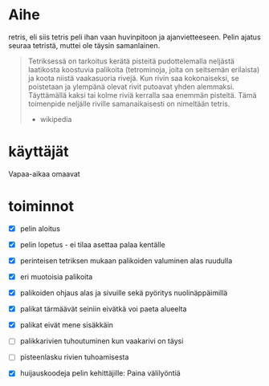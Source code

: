 # Aihe
retris, eli siis tetris peli ihan vaan huvinpitoon ja ajanvietteeseen. Pelin ajatus seuraa tetristä, muttei ole täysin samanlainen.

> Tetriksessä on tarkoitus kerätä pisteitä pudottelemalla neljästä laatikosta koostuvia palikoita (tetrominoja, joita on seitsemän erilaista) ja koota niistä vaakasuoria rivejä.
> Kun rivin saa kokonaiseksi, se poistetaan ja ylempänä olevat rivit putoavat yhden alemmaksi.
> Täyttämällä kaksi tai kolme riviä kerralla saa enemmän pisteitä.
> Tämä toimenpide neljälle riville samanaikaisesti on nimeltään tetris.
> - wikipedia

# käyttäjät
Vapaa-aikaa omaavat

# toiminnot
- [x] pelin aloitus
- [x] pelin lopetus - ei tilaa asettaa palaa kentälle
- [x] perinteisen tetriksen mukaan palikoiden valuminen alas ruudulla
- [x] eri muotoisia palikoita
- [x] palikoiden ohjaus alas ja sivuille sekä pyöritys nuolinäppäimillä
- [x] palikat tärmäävät seiniin eivätkä voi paeta alueelta
- [x] palikat eivät mene sisäkkäin
- [ ] palikkarivien tuhoutuminen kun vaakarivi on täysi
- [ ] pisteenlasku rivien tuhoamisesta
- [x] huijauskoodeja pelin kehittäjille: Paina välilyöntiä

